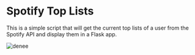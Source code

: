 # Spotify Top Lists

This is a simple script that will get the current top lists of a user from the Spotify API and display them in a Flask app.

![denee](https://imgur.com/a/s1vvW5c)